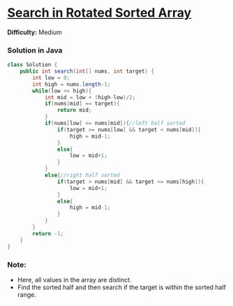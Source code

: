 # [Search in Rotated Sorted Array](https://leetcode.com/problems/search-in-rotated-sorted-array/)
**Difficulty:** Medium

### Solution in Java
```java
class Solution {
    public int search(int[] nums, int target) {
        int low = 0;
        int high = nums.length-1;
        while(low <= high){
            int mid = low + (high-low)/2;
            if(nums[mid] == target){
                return mid;
            }
            if(nums[low] <= nums[mid]){//left half sorted
                if(target >= nums[low] && target < nums[mid]){
                    high = mid-1;
                }
                else{
                    low = mid+1;
                }
            }
            else{//right half sorted
                if(target > nums[mid] && target <= nums[high]){
                    low = mid+1;
                }
                else{
                    high = mid-1;
                }
            }
        }
        return -1;    
    }
}
```
### Note:
- Here, all values in the array are distinct.
- Find the sorted half and then search if the target is within the sorted half range.